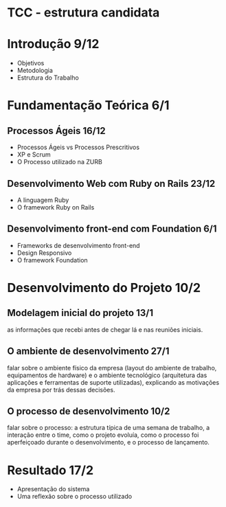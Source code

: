 # TCC - estrutura candidata

# Introdução																				9/12
* Objetivos
* Metodologia
* Estrutura do Trabalho

# Fundamentação Teórica															6/1

## Processos Ágeis																		16/12
* Processos Ágeis vs Processos Prescritivos
* XP e Scrum
* O Processo utilizado na ZURB

## Desenvolvimento Web com Ruby on Rails							23/12
* A linguagem Ruby
* O framework Ruby on Rails

## Desenvolvimento front-end com Foundation						6/1
* Frameworks de desenvolvimento front-end
* Design Responsivo
* O framework Foundation

# Desenvolvimento do Projeto													10/2

## Modelagem inicial do projeto												13/1
as informações que recebi antes de chegar lá e nas reuniões iniciais.

## O ambiente de desenvolvimento											27/1
falar sobre o ambiente físico da empresa (layout do ambiente de trabalho, equipamentos de hardware) e o ambiente tecnológico (arquitetura das aplicações e ferramentas de suporte utilizadas), explicando as motivações da empresa por trás dessas decisões.

## O processo de desenvolvimento											10/2
falar sobre o processo: a estrutura típica de uma semana de trabalho, a interação entre o time, como o projeto evoluía, como o processo foi aperfeiçoado durante o desenvolvimento, e o processo de lançamento.

# Resultado 																				17/2
* Apresentação do sistema
* Uma reflexão sobre o processo utilizado